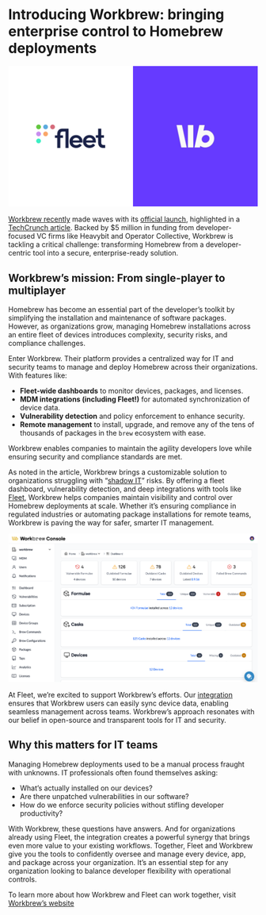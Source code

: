# Introducing Workbrew: bringing enterprise control to Homebrew deployments

![Fleet and Workbrew](../website/assets/images/articles/fleet-and-workbrew-1600x900@2x.png)

[Workbrew recently](https://workbrew.com/) made waves with its [official launch](https://workbrew.com/blog/workbrew-1-0), highlighted in a [TechCrunch article](https://techcrunch.com/2024/11/19/workbrew-makes-open-source-package-manager-homebrew-enterprise-friendly/). Backed by $5 million in funding from developer-focused VC firms like Heavybit and Operator Collective, Workbrew is tackling a critical challenge: transforming Homebrew from a developer-centric tool into a secure, enterprise-ready solution.

## Workbrew’s mission: From single-player to multiplayer

Homebrew has become an essential part of the developer’s toolkit by simplifying the installation and maintenance of software packages. However, as organizations grow, managing Homebrew installations across an entire fleet of devices introduces complexity, security risks, and compliance challenges.

Enter Workbrew. Their platform provides a centralized way for IT and security teams to manage and deploy Homebrew across their organizations. With features like:

- **Fleet-wide dashboards** to monitor devices, packages, and licenses.
- **MDM integrations (including Fleet!)** for automated synchronization of device data.
- **Vulnerability detection** and policy enforcement to enhance security.
- **Remote management** to install, upgrade, and remove any of the tens of thousands of packages in the `brew` ecosystem with ease.

Workbrew enables companies to maintain the agility developers love while ensuring security and compliance standards are met.

As noted in the article, Workbrew brings a customizable solution to organizations struggling with “[shadow IT](https://techcrunch.com/2015/09/25/its-time-to-embrace-not-fear-shadow-it/)” risks. By offering a fleet dashboard, vulnerability detection, and deep integrations with tools like [Fleet](https://fleetdm.com/device-management), Workbrew helps companies maintain visibility and control over Homebrew deployments at scale. Whether it’s ensuring compliance in regulated industries or automating package installations for remote teams, Workbrew is paving the way for safer, smarter IT management.

![Workbrew console](../website/assets/images/articles/workbrew-console-3412x2020px.png)

At Fleet, we’re excited to support Workbrew’s efforts. Our [integration](https://fleetdm.com/integrations) ensures that Workbrew users can easily sync device data, enabling seamless management across teams. Workbrew’s approach resonates with our belief in open-source and transparent tools for IT and security.

## Why this matters for IT teams

Managing Homebrew deployments used to be a manual process fraught with unknowns. IT professionals often found themselves asking:
- What’s actually installed on our devices?
- Are there unpatched vulnerabilities in our software?
- How do we enforce security policies without stifling developer productivity?

With Workbrew, these questions have answers. And for organizations already using Fleet, the integration creates a powerful synergy that brings even more value to your existing workflows. Together, Fleet and Workbrew give you the tools to confidently oversee and manage every device, app, and package across your organization. It’s an essential step for any organization looking to balance developer flexibility with operational controls.

To learn more about how Workbrew and Fleet can work together, visit [Workbrew’s website](https://www.workbrew.com)

<meta name="authorGitHubUsername" value="drew-p-drawers">
<meta name="authorFullName" value="Drew Baker">
<meta name="publishedOn" value="2024-11-19">
<meta name="articleTitle" value="Introducing Workbrew: bringing enterprise control to Homebrew deployments">
<meta name="category" value="security">
<meta name="articleImageUrl" value="../website/assets/images/articles/fleet-and-workbrew-1600x900@2x.png">
